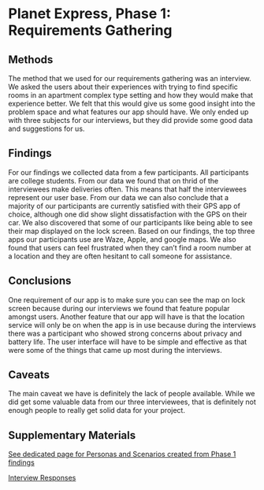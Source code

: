# Planet Express, Phase 1: Requirements Gathering

## Methods
  The method that we used for our requirements gathering was an interview. We asked the users about their experiences with trying to find specific rooms in an apartment complex type setting and how they would make that experience better. We felt that this would give us some good insight into the problem space and what features our app should have. We only ended up with three subjects for our interviews, but they did provide some good data and suggestions for us.


## Findings
  For our findings we collected data from a few participants. All participants are college students. From our data we found that on thrid of the interviewees make deliveries often. This means that half the interviewees represent our user base. From our data we can also conclude that a majority of our participants are currently satisfied with their GPS app of choice, although one did show slight dissatisfaction with the GPS on their car. We also discovered that some of our participants like being able to see their map displayed on the lock screen. Based on our findings, the top three apps our participants use are Waze, Apple, and google maps. We also found that users can feel frustrated when they can’t find a room number at a location and they are often hesitant to call someone for assistance. 


## Conclusions
  One requirement of our app is to make sure you can see the map on lock screen because during our interviews we found that feature popular amongst users. Another feature that our app will have is that the location service will only be on when the app is in use because during the interviews there was a participant who showed strong concerns about privacy and battery life. The user interface will have to be simple and effective as that were some of the things that came up most during the interviews.


## Caveats
 The main caveat we have is definitely the lack of people available. While we did get some valuable data from our three interviewees, that is definitely not enough people to really get solid data for your project.


## Supplementary Materials

[See dedicated page for Personas and Scenarios created from Phase 1 findings](../personas-scenarios.md)

[Interview Responses](https://docs.google.com/document/d/1riMvnvj5Ehk-IYCeyMVJXuDg1JSJVpPagB_y7crduDo/edit?usp=sharing)
